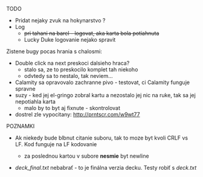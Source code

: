 TODO
* Pridat nejaky zvuk na hokynarstvo ?
* Log
    * ~~pri tahani na barel - logovat, aka karta bola potiahnuta~~
    * Lucky Duke logovanie nejako spravit


Zistene bugy pocas hrania s chalosmi:
* Double click na next preskoci dalsieho hraca?
    * stalo sa, ze to preskocilo komplet tah niekoho
    * odvtedy sa to nestalo, tak neviem...
* Calamity sa opravovalo zachranne pivo - testovat, ci Calamity funguje spravne
* suzy - ked jej el-gringo zobral kartu a nezostalo jej nic na ruke, tak sa jej nepotiahla karta
    * malo by to byt aj fixnute - skontrolovat
* dostrel zle vypocitany: http://prntscr.com/w9wt77


POZNAMKI
* Ak niekedy bude blbnut citanie suboru, tak to moze byt kvoli CRLF vs LF. Kod funguje na LF kodovanie
  
    * za poslednou kartou v subore **nesmie** byt newline

* *deck_final.txt* nebabrať - to je finálna verzia decku. Testy robiť s *deck.txt*
